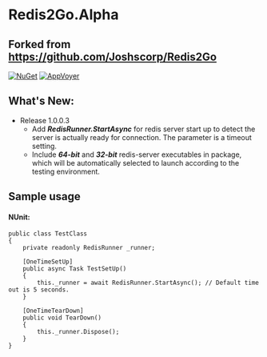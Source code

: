 # Redis2Go.Alpha
## Forked from https://github.com/Joshscorp/Redis2Go
[![NuGet](https://img.shields.io/nuget/v/Redis2Go.Alpha.svg?maxAge=259200&style=flat)](http://www.nuget.org/packages/Redis2Go.Alpha/)
[![AppVoyer](https://ci.appveyor.com/api/projects/status/github/nickchan9394/redis2go?branch=master&svg=true&passingText=master%20-%20OK)](https://ci.appveyor.com/project/nickchan9394/redis2go/branch/master)

## What's New:
* Release 1.0.0.3
	* Add **_RedisRunner.StartAsync_** for redis server start up to detect the server is actually ready for connection. The parameter is a timeout setting.
	* Include **_64-bit_** and **_32-bit_** redis-server executables in package, which will be automatically selected to launch according to the testing environment.

## Sample usage

#### NUnit:
```
public class TestClass
{
    private readonly RedisRunner _runner;

    [OneTimeSetUp]
    public async Task TestSetUp()
    {
        this._runner = await RedisRunner.StartAsync(); // Default time out is 5 seconds.
    }

    [OneTimeTearDown]
    public void TearDown()
    {
        this._runner.Dispose();
    }
}
```    
